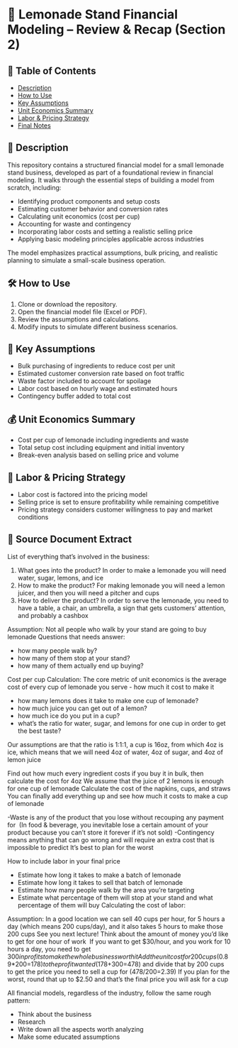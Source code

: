 # 🍋 Lemonade Stand Financial Modeling – Review & Recap (Section 2)

## 📑 Table of Contents
- [Description](#description)
- [How to Use](#how-to-use)
- [Key Assumptions](#key-assumptions)
- [Unit Economics Summary](#unit-economics-summary)
- [Labor & Pricing Strategy](#labor--pricing-strategy)
- [Final Notes](#final-notes)

## 📘 Description
This repository contains a structured financial model for a small lemonade stand business, developed as part of a foundational review in financial modeling. It walks through the essential steps of building a model from scratch, including:
- Identifying product components and setup costs
- Estimating customer behavior and conversion rates
- Calculating unit economics (cost per cup)
- Accounting for waste and contingency
- Incorporating labor costs and setting a realistic selling price
- Applying basic modeling principles applicable across industries

The model emphasizes practical assumptions, bulk pricing, and realistic planning to simulate a small-scale business operation.

## 🛠️ How to Use
1. Clone or download the repository.
2. Open the financial model file (Excel or PDF).
3. Review the assumptions and calculations.
4. Modify inputs to simulate different business scenarios.

## 📌 Key Assumptions
- Bulk purchasing of ingredients to reduce cost per unit
- Estimated customer conversion rate based on foot traffic
- Waste factor included to account for spoilage
- Labor cost based on hourly wage and estimated hours
- Contingency buffer added to total cost

## 💰 Unit Economics Summary
- Cost per cup of lemonade including ingredients and waste
- Total setup cost including equipment and initial inventory
- Break-even analysis based on selling price and volume

## 👷 Labor & Pricing Strategy
- Labor cost is factored into the pricing model
- Selling price is set to ensure profitability while remaining competitive
- Pricing strategy considers customer willingness to pay and market conditions

## 📄 Source Document Extract
List of everything that’s involved in the business:

1. What goes into the product? 
In order to make a lemonade you will need water, sugar, 
lemons, and ice 
2. How to make the product? 
For making lemonade you will need a lemon juicer, and 
then you will need a pitcher and cups 
3. How to deliver the product? 
In order to serve the lemonade, you need to have a table, 
a chair, an umbrella, a sign that gets customers’ 
attention, and probably a cashbox 

Assumption: Not all people who walk by your 
stand are going to buy lemonade
Questions that needs answer:
- how many people walk by?
- how many of them stop at your stand?
- how many of them actually end up buying?

Cost per cup Calculation:
The core metric of unit economics is the average cost of 
every cup of lemonade you serve - how much it cost to 
make it

- how many lemons does it take to make one cup of 
lemonade? 
- how much juice you can get out of a lemon? 
- how much ice do you put in a cup? 
- what’s the ratio for water, sugar, and lemons for one 
cup in order to get the best taste? 

Our assumptions are that the ratio is 1:1:1, a cup is 16oz, 
from which 4oz is ice, which means that we will need 4oz 
of water, 4oz of sugar, and 4oz of lemon juice 

Find out how much every ingredient costs if you buy it in 
bulk, then calculate the cost for 4oz
We assume that the juice of 2 lemons is enough for one 
cup of lemonade 
Calculate the cost of the napkins, cups, and straws 
You can finally add everything up and see how much it 
costs to make a cup of lemonade

-Waste is any of the product that you lose without 
recouping any payment for  
(In food & beverage, you inevitable lose a certain amount 
of your product because you can’t store it forever if it’s 
not sold) 
-Contingency means anything that can go wrong and 
will require an extra cost that is impossible to predict 
It’s best to plan for the worst

How to include labor in your final price
- Estimate how long it takes to make a batch of lemonade 
- Estimate how long it takes to sell that batch of 
lemonade 
- Estimate how many people walk by the area you’re 
targeting 
- Estimate what percentage of them will stop at your 
stand and what percentage of them will buy 
Calculating the cost of labor:

Assumption: In a good location we can sell 40 cups 
per hour, for 5 hours a day (which means 200 cups/day), 
and it also takes 5 hours to make those 200 cups
See you next lecture!
Think about the amount of money you’d like to get for 
one hour of work 
If you want to get $30/hour, and you work for 10 hours a 
day, you need to get $300 in profits to make the whole 
business worth it
Add the unit cost for 200 cups ($0.89*200=$178) to the 
profit wanted ($178+$300=$478) and divide that by 200 
cups to get the price you need to sell a cup for 
($478/200=$2.39)
If you plan for the worst, round that up to $2.50 and 
that’s the final price you will ask for a cup

All financial models, regardless of the industry, follow the 
same rough pattern:
- Think about the business 
- Research 
- Write down all the aspects worth analyzing 
- Make some educated assumptions 

